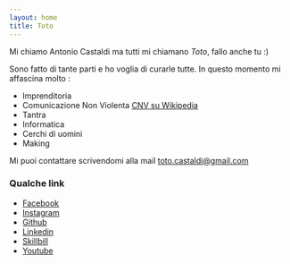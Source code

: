 ```yaml
---
layout: home
title: Toto
---
```


Mi chiamo Antonio Castaldi ma tutti mi chiamano *Toto*, fallo anche tu :)

Sono fatto di tante parti e ho voglia di curarle tutte. In questo momento mi affascina molto :
* Imprenditoria
* Comunicazione Non Violenta [CNV su Wikipedia](https://it.wikipedia.org/wiki/Comunicazione_nonviolenta)
* Tantra
* Informatica
* Cerchi di uomini
* Making

Mi puoi contattare scrivendomi alla mail [toto.castaldi@gmail.com](mailto:toto.castaldi@gmail.com)

### Qualche link
 - [Facebook](https://www.facebook.com/toto.castaldi/)
 - [Instagram](https://www.instagram.com/toto.castaldi/)
 - [Github](https://github.com/toto-castaldi)
 - [Linkedin](https://www.linkedin.com/in/antoniocastaldi)
 - [Skillbill](https://www.skillbill.it)
 - [Youtube](https://www.youtube.com/user/toto0castaldi)
